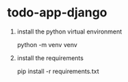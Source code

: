 # todo-app-django

1. install the python virtual environment
    
    python -m venv venv


2. install the requirements

    pip install -r requirements.txt 


    